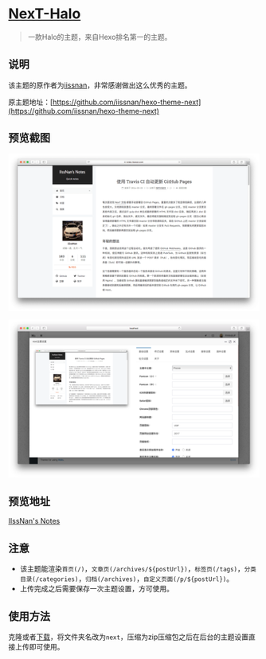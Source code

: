 <h1><a href="#" target="_blank">NexT-Halo</a></h1>

> 一款Halo的主题，来自Hexo排名第一的主题。

## 说明

该主题的原作者为[iissnan](https://github.com/iissnan)，非常感谢做出这么优秀的主题。

原主题地址：[https://github.com/iissnan/hexo-theme-next](https://github.com/iissnan/hexo-theme-next)

## 预览截图

![](screenshots/index.png)

![](screenshots/option.png)

## 预览地址

[IIssNan's Notes](https://notes.iissnan.com/)

## 注意

- 该主题能渲染`首页(/)`，`文章页(/archives/${postUrl})`，`标签页(/tags)`，`分类目录(/categories)`，`归档(/archives)`，`自定义页面(/p/${postUrl})`。
- 上传完成之后需要保存一次主题设置，方可使用。

## 使用方法

克隆或者[下载](https://github.com/ruibaby/next-halo/releases)，将文件夹名改为`next`，压缩为zip压缩包之后在后台的主题设置直接上传即可使用。

